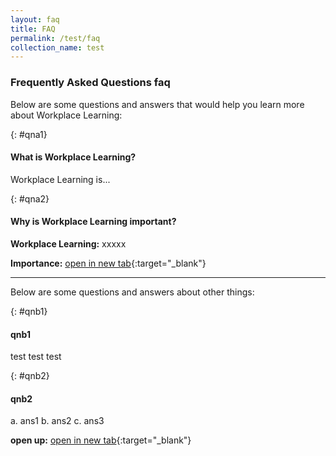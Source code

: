 ```yaml
---
layout: faq 
title: FAQ
permalink: /test/faq
collection_name: test
---
```


<!-- COMMENT: This page uses customised 'faq' layout to organise the content below. Go to "_layouts->faq.html" if you need to edit the layout for this page, or change the layout to 'leftnav-page-content' in the header code snippet above to switch to a standard page layout -->

<!-- NOTE: Each Q&A must be preceded with a '{: #qn{Number}}' (e.g. {: #qn1}) as a unique identifier -->

<!-- COMMENT: The {:target="_blank"} syntax at the end of the Markdown webpage URL is used to open the URL in a new window tab -->


### Frequently Asked Questions faq

Below are some questions and answers that would help you learn more about Workplace Learning:

{: #qna1}
#### What is Workplace Learning?
Workplace Learning is...

{: #qna2}
#### Why is Workplace Learning important?
**Workplace Learning:** xxxxx

**Importance:** [open in new tab](workplacelearning.gov.sg){:target="_blank"}

---


Below are some questions and answers about other things:

{: #qnb1}
#### qnb1
test test test 

{: #qnb2}
#### qnb2
a. ans1
b. ans2
c. ans3

**open up:** [open in new tab](workplacelearning.gov.sg){:target="_blank"}
